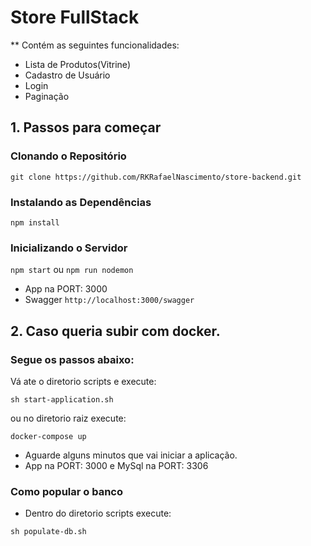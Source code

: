 # Store FullStack

\*\* Contém as seguintes funcionalidades:

- Lista de Produtos(Vitrine)
- Cadastro de Usuário
- Login
- Paginação

## 1. Passos para começar

### Clonando o Repositório

`git clone https://github.com/RKRafaelNascimento/store-backend.git`

### Instalando as Dependências

`npm install`

### Inicializando o Servidor

`npm start` ou `npm run nodemon`

- App na PORT: 3000
- Swagger `http://localhost:3000/swagger`

## 2. Caso queria subir com docker.

### Segue os passos abaixo:

Vá ate o diretorio scripts e execute:

`sh start-application.sh`

ou no diretorio raiz execute:

`docker-compose up`

- Aguarde alguns minutos que vai iniciar a aplicação.
- App na PORT: 3000 e MySql na PORT: 3306

### Como popular o banco

- Dentro do diretorio scripts execute:

`sh populate-db.sh`
